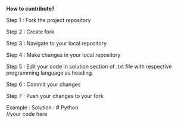 
**How to contribute?**

Step 1 : Fork the project repository

Step 2 : Create fork

Step 3 : Navigate to your local repository

Step 4 : Make changes in your local repository

Step 5 : Edit your code in solution section of .txt file with respective programming language as heading. 

Step 6 : Commit your changes

Step 7 : Push your changes to your fork

Example : Solution :
          # Python  
           //your code here  
